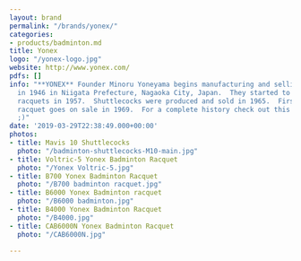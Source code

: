 ```yaml
---
layout: brand
permalink: "/brands/yonex/"
categories:
- products/badminton.md
title: Yonex
logo: "/yonex-logo.jpg"
website: http://www.yonex.com/
pdfs: []
info: "**YONEX** Founder Minoru Yoneyama begins manufacturing and selling wooden products
  in 1946 in Niigata Prefecture, Nagaoka City, Japan.  They started to make badminton
  racquets in 1957.  Shuttlecocks were produced and sold in 1965.  First aluminum
  racquet goes on sale in 1969.  For a complete history check out this [link](https://www.yonex.co.jp/company/en/about/history/)
  ;)"
date: '2019-03-29T22:38:49.000+00:00'
photos:
- title: Mavis 10 Shuttlecocks
  photo: "/badminton-shuttlecocks-M10-main.jpg"
- title: Voltric-5 Yonex Badminton Racquet
  photo: "/Yonex Voltric-5.jpg"
- title: B700 Yonex Badminton Racquet
  photo: "/B700 badminton racquet.jpg"
- title: B6000 Yonex Badminton racquet
  photo: "/B6000 badminton.jpg"
- title: B4000 Yonex Badminton Racquet
  photo: "/B4000.jpg"
- title: CAB6000N Yonex Badminton Racquet
  photo: "/CAB6000N.jpg"

---
```

